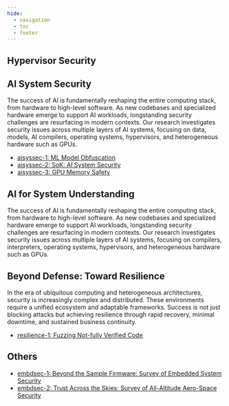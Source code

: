 ```yaml
---
hide:
  - navigation
  - toc
  - footer
---
```


<style>
  /* Hide this page's first H1 */
  .md-typeset h1:first-of-type { display: none !important; }
  /* Optional: hide the floating action buttons next to the H1 */
  .md-content__button { display: none !important; }
</style>

## Hypervisor Security

## AI System Security

The success of AI is fundamentally reshaping the entire computing stack, from
hardware to high-level software. As new codebases and specialized hardware
emerge to support AI workloads, longstanding security challenges are resurfacing
in modern contexts. Our research investigates security issues across multiple
layers of AI systems, focusing on data, models, AI compilers, operating systems,
hypervisors, and heterogeneous hardware such as GPUs.

+ [aisyssec-1: ML Model Obfuscation](ai-syssec.md#machine-learning-model-obfuscation)  
+ [aisyssec-2: SoK: AI System Security]()  
+ [aisyssec-3: GPU Memory Safety]()

## AI for System Understanding

The success of AI is fundamentally reshaping the entire computing stack, from
hardware to high-level software. As new codebases and specialized hardware
emerge to support AI workloads, longstanding security challenges are resurfacing
in modern contexts. Our research investigates security issues across multiple
layers of AI systems, focusing on compilers, interpreters, operating systems,
hypervisors, and heterogeneous hardware such as GPUs.

<!-- [:octicons-arrow-right-24: Customization](#) -->

## Beyond Defense: Toward Resilience

In the era of ubiquitous computing and heterogeneous architectures, security is
increasingly complex and distributed. These environments require a unified
ecosystem and adaptable frameworks. Success is not just blocking attacks but
achieving resilience through rapid recovery, minimal downtime, and sustained
business continuity.

+ [resilience-1: Fuzzing Not-fully Verified Code]()
<!-- [:octicons-arrow-right-24: License](#) -->

## Others

+ [embdsec-1: Beyond the Sample Firmware: Survey of Embedded System
Security](surveys.md/#beyond-the-sample-firmware-survey-of-embedded-system-security)
+ [embdsec-2: Trust Across the Skies: Survey of All-Altitude Aero-Space
Security](surveys.md/#trust-across-the-skies-survey-of-all-altitude-aero-space-security)
<!-- [:octicons-arrow-right-24: Hacking Culture](surveys.md#hacking-culture) -->

<!--
<details>
<summary>Academic Family Tree of Computer Science Scholars</summary>
<div style="margin-top:1em; margin-bottom:1em; margin-left:2em">
</div>
</details>

<details>
<summary>Lines of Code on Earth</summary>
<div style="margin-top:1em; margin-bottom:1em; margin-left:2em">
</div>
</details>
-->
